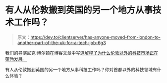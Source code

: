 # 有人从伦敦搬到英国的另一个地方从事技术工作吗？

> 原文：<https://dev.to/clientserver/has-anyone-moved-from-london-to-another-part-of-the-uk-for-a-tech-job-6g3>

我们的导演尼克·博尔顿在博客文章中写道[解释了为什么伦敦以外的科技市场正在蓬勃发展。](https://www.client-server.com/blog/2019/08/nick-boulton-why-im-bullish-about-the-uk-tech-market-outside-london)

有人从伦敦搬到英国的另一个地方从事科技工作吗？你对首都以外的科技领域有什么体验？